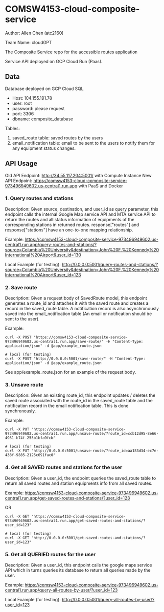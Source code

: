 # COMSW4153-cloud-composite-service

Author: Allen Chen (atc2160)

Team Name: cloudGPT

The Composite Service repo for the accessible routes application

Service API deployed on GCP Cloud Run (Paas).

## Data

Database deployed on GCP Cloud SQL
- Host: 104.155.191.78
- user: root
- password: please request
- port: 3306
- dbname: composite_database

Tables:
1. saved_route table: saved routes by the users
2. email_notification table: email to be sent to the users to notify them for any equipment status changes.

## API Usage

Old API Endpoint: http://34.55.117.204:5001/ with Compute Instance
New API Endpoint: https://comsw4153-cloud-composite-service-973496949602.us-central1.run.app with PaaS and Docker

### 1. Query routes and stations

Description: Given source, destination, and user_id as query parameter, this endpoint calls the internal Google Map service API and MTA service API to return the routes and all status information of equipments of the corresponding stations in returned routes. response["routes"] and response["stations"] have an one-to-one mapping relationship. 

Example: https://comsw4153-cloud-composite-service-973496949602.us-central1.run.app/query-routes-and-stations/?source=Columbia%20University&destination=John%20F.%20Kennedy%20International%20Airport&user_id=130

Local Example (for testing): http://0.0.0.0:5001/query-routes-and-stations/?source=Columbia%20University&destination=John%20F.%20Kennedy%20International%20Airport&user_id=123


### 2. Save route

Description: Given a request body of SavedRoute model, this endpoint generates a route_id and attaches it with the saved route and creates a record in the saved_route table. A notification record is also asynchronously saved into the email_notification table (An email or notification should be sent to the user). 

Example: 
```
curl -X POST "https://comsw4153-cloud-composite-service-973496949602.us-central1.run.app/save-route/" -H "Content-Type: application/json" -d @app/example_route.json

# local (for testing)
curl -X POST "http://0.0.0.0:5001/save-route/" -H "Content-Type: application/json" -d @app/example_route.json
```

See app/example_route.json for an example of the request body. 

### 3. Unsave route

Description: Given an existing route_id, this endpoint updates / deletes the saved route associated with the route_id in the saved_route table and the notification record in the email notification table. This is done synchronously.

Example: 
```
curl -X PUT "https://comsw4153-cloud-composite-service-973496949602.us-central1.run.app/unsave-route/?route_id=ccb12d95-8e66-4931-b74f-255b1bfa9fcb"

# local (for testing)
curl -X PUT "http://0.0.0.0:5001/unsave-route/?route_id=aa183d34-ec7e-438f-9885-2125c691fac0"
```

### 4. Get all SAVED routes and stations for the user

Description: Given a user_id, the endpoint queries the saved_route table to return all saved routes and station equipments info from all saved routes. 

Example: https://comsw4153-cloud-composite-service-973496949602.us-central1.run.app/get-saved-routes-and-stations/?user_id=123

OR 
```
curl -X GET "https://comsw4153-cloud-composite-service-973496949602.us-central1.run.app/get-saved-routes-and-stations/?user_id=123"

# local (for testing)
curl -X GET "http://0.0.0.0:5001/get-saved-routes-and-stations/?user_id=123"
```

### 5. Get all QUERIED routes for the user

Description: Given a user_id, this endpoint calls the google maps service API which in turns queries its database to return all queries made by the user. 

Example: https://comsw4153-cloud-composite-service-973496949602.us-central1.run.app/query-all-routes-by-user/?user_id=123

Local Example (for testing): http://0.0.0.0:5001/query-all-routes-by-user/?user_id=123
